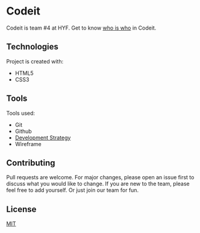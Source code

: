 # Codeit

Codeit is team #4 at HYF.
Get to know [who is who](https://lujianna.github.io/codeit/) in Codeit.

## Technologies
Project is created with:
* HTML5
* CSS3

## Tools
Tools used:
* Git
* Github
* [Development Strategy](development-strategy.md)
* Wireframe

## Contributing
Pull requests are welcome. For major changes, please open an issue first to discuss what you would like to change.
If you are new to the team, please feel free to add yourself.
Or just join our team for fun.

## License
[MIT](https://choosealicense.com/licenses/mit/)